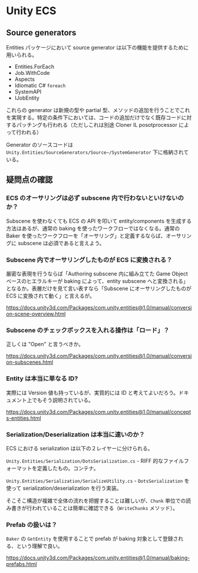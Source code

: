 # Unity ECS

## Source generators

Entities パッケージにおいて source generator は以下の機能を提供するために用いられる。

- Entities.ForEach
- Job.WithCode
- Aspects
- Idiomatic C# `foreach`
- SystemAPI
- IJobEntity

これらの generator は新規の型や partial 型、メソッドの追加を行うことでこれを実現する。特定の条件下においては、コードの追加だけでなく既存コードに対するパッチングも行われる（ただしこれは別途 Cloner IL posotprocessor によって行われる）

Generator のソースコードは `Unity.Entities/SourceGenerators/Source~/SystemGenerator` 下に格納されている。

## 疑問点の確認

### ECS のオーサリングは必ず subscene 内で行わないといけないのか？

Subscene を使わなくても ECS の API を叩いて entity/components を生成する方法はあるが、通常の baking を使ったワークフローではなくなる。通常の Baker を使ったワークフローを「オーサリング」と定義するならば、オーサリングに subscene は必須であると言えよう。

### Subscene 内でオーサリングしたものが ECS に変換される？

厳密な表現を行うならば「Authoring subscene 内に組み立てた Game Object ベースのヒエラルキーが baking によって、entity subscene へと変換される」となるか。表層だけを見て言い表すなら「Subscene にオーサリングしたものが ECS に変換されて動く」と言えるが。

https://docs.unity3d.com/Packages/com.unity.entities@1.0/manual/conversion-scene-overview.html

### Subscene のチェックボックスを入れる操作は「ロード」？

正しくは "Open" と言うべきか。

https://docs.unity3d.com/Packages/com.unity.entities@1.0/manual/conversion-subscenes.html

### Entity は本当に単なる ID?

実際には Version 値も持っているが、実質的には ID と考えてよいだろう。ドキュメント上でもそう説明されている。

https://docs.unity3d.com/Packages/com.unity.entities@1.0/manual/concepts-entities.html

### Serialization/Deserialization は本当に速いのか？

ECS における serialization は以下の２レイヤーに分けられる。

`Unity.Entities/Serialization/DotsSerialization.cs` - RIFF 的なファイルフォーマットを定義したもの。コンテナ。

`Unity.Entities/Serialization/SerializeUtility.cs` - `DotsSerialization` を使って serialization/deserialization を行う実装。

そこそこ構造が複雑で全体の流れを把握することは難しいが、`Chunk` 単位での読み書きが行われていることは簡単に確認できる（`WriteChunks` メソッド）。

### Prefab の扱いは？

`Baker` の `GetEntity` を使用することで prefab が baking 対象として登録される、という理解で良い。

https://docs.unity3d.com/Packages/com.unity.entities@1.0/manual/baking-prefabs.html
